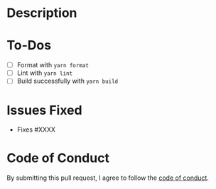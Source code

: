 # Description

<!-- Please describe the changes included in this PR here. -->

# To-Dos

<!-- Before submitting this PR, please format, lint, and build your changes locally. -->
<!-- Add an 'x' between the brackets to mark each checkbox as checked. -->
<!-- (Feel free to remove any items that do not apply to this PR.) -->

- [ ] Format with `yarn format`
- [ ] Lint with `yarn lint`
- [ ] Build successfully with `yarn build`

# Issues Fixed

<!-- If this PR will fix/resolve an open issue on the repository, please reference it below. -->
<!-- (Otherwise, feel free to delete this section.) -->

- Fixes #XXXX

# Code of Conduct

By submitting this pull request, I agree to follow the [code of conduct](https://resoto.com/code-of-conduct).

